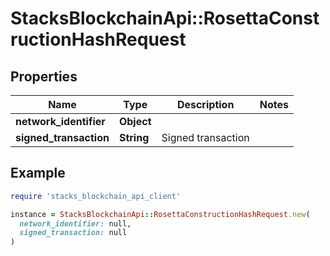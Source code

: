 # StacksBlockchainApi::RosettaConstructionHashRequest

## Properties

| Name | Type | Description | Notes |
| ---- | ---- | ----------- | ----- |
| **network_identifier** | **Object** |  |  |
| **signed_transaction** | **String** | Signed transaction |  |

## Example

```ruby
require 'stacks_blockchain_api_client'

instance = StacksBlockchainApi::RosettaConstructionHashRequest.new(
  network_identifier: null,
  signed_transaction: null
)
```

